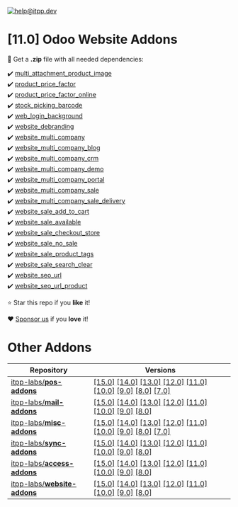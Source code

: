 [![help@itpp.dev](https://itpp.dev/images/infinity-readme.png)](mailto:help@itpp.dev)
# [11.0] Odoo Website Addons

:open_file_folder: Get a **.zip** file with all needed dependencies:

:heavy_check_mark: [multi_attachment_product_image](https://apps.odoo.com/apps/modules/11.0/multi_attachment_product_image/)
<br/>:heavy_check_mark: [product_price_factor](https://apps.odoo.com/apps/modules/11.0/product_price_factor/)
<br/>:heavy_check_mark: [product_price_factor_online](https://apps.odoo.com/apps/modules/11.0/product_price_factor_online/)
<br/>:heavy_check_mark: [stock_picking_barcode](https://apps.odoo.com/apps/modules/11.0/stock_picking_barcode/)
<br/>:heavy_check_mark: [web_login_background](https://apps.odoo.com/apps/modules/11.0/web_login_background/)
<br/>:heavy_check_mark: [website_debranding](https://apps.odoo.com/apps/modules/11.0/website_debranding/)
<br/>:heavy_check_mark: [website_multi_company](https://apps.odoo.com/apps/modules/11.0/website_multi_company/)
<br/>:heavy_check_mark: [website_multi_company_blog](https://apps.odoo.com/apps/modules/11.0/website_multi_company_blog/)
<br/>:heavy_check_mark: [website_multi_company_crm](https://apps.odoo.com/apps/modules/11.0/website_multi_company_crm/)
<br/>:heavy_check_mark: [website_multi_company_demo](https://apps.odoo.com/apps/modules/11.0/website_multi_company_demo/)
<br/>:heavy_check_mark: [website_multi_company_portal](https://apps.odoo.com/apps/modules/11.0/website_multi_company_portal/)
<br/>:heavy_check_mark: [website_multi_company_sale](https://apps.odoo.com/apps/modules/11.0/website_multi_company_sale/)
<br/>:heavy_check_mark: [website_multi_company_sale_delivery](https://apps.odoo.com/apps/modules/11.0/website_multi_company_sale_delivery/)
<br/>:heavy_check_mark: [website_sale_add_to_cart](https://apps.odoo.com/apps/modules/11.0/website_sale_add_to_cart/)
<br/>:heavy_check_mark: [website_sale_available](https://apps.odoo.com/apps/modules/11.0/website_sale_available/)
<br/>:heavy_check_mark: [website_sale_checkout_store](https://apps.odoo.com/apps/modules/11.0/website_sale_checkout_store/)
<br/>:heavy_check_mark: [website_sale_no_sale](https://apps.odoo.com/apps/modules/11.0/website_sale_no_sale/)
<br/>:heavy_check_mark: [website_sale_product_tags](https://apps.odoo.com/apps/modules/11.0/website_sale_product_tags/)
<br/>:heavy_check_mark: [website_sale_search_clear](https://apps.odoo.com/apps/modules/11.0/website_sale_search_clear/)
<br/>:heavy_check_mark: [website_seo_url](https://apps.odoo.com/apps/modules/11.0/website_seo_url/)
<br/>:heavy_check_mark: [website_seo_url_product](https://apps.odoo.com/apps/modules/11.0/website_seo_url_product/)

:star: Star this repo if you **like** it!

:heart: [Sponsor us](https://patreon.com/itpp) if you **love** it!

Other Addons
============

| Repository | Versions |
|------------|----------|
| [itpp-labs/**pos-addons**](https://github.com/itpp-labs/pos-addons) | [[15.0]](https://github.com/itpp-labs/pos-addons/tree/15.0#readme) [[14.0]](https://github.com/itpp-labs/pos-addons/tree/14.0#readme) [[13.0]](https://github.com/itpp-labs/pos-addons/tree/13.0#readme) [[12.0]](https://github.com/itpp-labs/pos-addons/tree/12.0#readme) [[11.0]](https://github.com/itpp-labs/pos-addons/tree/11.0#readme) [[10.0]](https://github.com/itpp-labs/pos-addons/tree/10.0#readme) [[9.0]](https://github.com/itpp-labs/pos-addons/tree/9.0#readme) [[8.0]](https://github.com/itpp-labs/pos-addons/tree/8.0#readme) [[7.0]](https://github.com/itpp-labs/pos-addons/tree/7.0#readme) |
| [itpp-labs/**mail-addons**](https://github.com/itpp-labs/mail-addons) | [[15.0]](https://github.com/itpp-labs/mail-addons/tree/15.0#readme) [[14.0]](https://github.com/itpp-labs/mail-addons/tree/14.0#readme) [[13.0]](https://github.com/itpp-labs/mail-addons/tree/13.0#readme) [[12.0]](https://github.com/itpp-labs/mail-addons/tree/12.0#readme) [[11.0]](https://github.com/itpp-labs/mail-addons/tree/11.0#readme) [[10.0]](https://github.com/itpp-labs/mail-addons/tree/10.0#readme) [[9.0]](https://github.com/itpp-labs/mail-addons/tree/9.0#readme) [[8.0]](https://github.com/itpp-labs/mail-addons/tree/8.0#readme) |
| [itpp-labs/**misc-addons**](https://github.com/itpp-labs/misc-addons) | [[15.0]](https://github.com/itpp-labs/misc-addons/tree/15.0#readme) [[14.0]](https://github.com/itpp-labs/misc-addons/tree/14.0#readme) [[13.0]](https://github.com/itpp-labs/misc-addons/tree/13.0#readme) [[12.0]](https://github.com/itpp-labs/misc-addons/tree/12.0#readme) [[11.0]](https://github.com/itpp-labs/misc-addons/tree/11.0#readme) [[10.0]](https://github.com/itpp-labs/misc-addons/tree/10.0#readme) [[9.0]](https://github.com/itpp-labs/misc-addons/tree/9.0#readme) [[8.0]](https://github.com/itpp-labs/misc-addons/tree/8.0#readme) [[7.0]](https://github.com/itpp-labs/misc-addons/tree/7.0#readme) |
| [itpp-labs/**sync-addons**](https://github.com/itpp-labs/sync-addons) | [[15.0]](https://github.com/itpp-labs/sync-addons/tree/15.0#readme) [[14.0]](https://github.com/itpp-labs/sync-addons/tree/14.0#readme) [[13.0]](https://github.com/itpp-labs/sync-addons/tree/13.0#readme) [[12.0]](https://github.com/itpp-labs/sync-addons/tree/12.0#readme) [[11.0]](https://github.com/itpp-labs/sync-addons/tree/11.0#readme) [[10.0]](https://github.com/itpp-labs/sync-addons/tree/10.0#readme) [[9.0]](https://github.com/itpp-labs/sync-addons/tree/9.0#readme) [[8.0]](https://github.com/itpp-labs/sync-addons/tree/8.0#readme) |
| [itpp-labs/**access-addons**](https://github.com/itpp-labs/access-addons) | [[15.0]](https://github.com/itpp-labs/access-addons/tree/15.0#readme) [[14.0]](https://github.com/itpp-labs/access-addons/tree/14.0#readme) [[13.0]](https://github.com/itpp-labs/access-addons/tree/13.0#readme) [[12.0]](https://github.com/itpp-labs/access-addons/tree/12.0#readme) [[11.0]](https://github.com/itpp-labs/access-addons/tree/11.0#readme) [[10.0]](https://github.com/itpp-labs/access-addons/tree/10.0#readme) [[9.0]](https://github.com/itpp-labs/access-addons/tree/9.0#readme) [[8.0]](https://github.com/itpp-labs/access-addons/tree/8.0#readme) |
| [itpp-labs/**website-addons**](https://github.com/itpp-labs/website-addons) | [[15.0]](https://github.com/itpp-labs/website-addons/tree/15.0#readme) [[14.0]](https://github.com/itpp-labs/website-addons/tree/14.0#readme) [[13.0]](https://github.com/itpp-labs/website-addons/tree/13.0#readme) [[12.0]](https://github.com/itpp-labs/website-addons/tree/12.0#readme) [[11.0]](https://github.com/itpp-labs/website-addons/tree/11.0#readme) [[10.0]](https://github.com/itpp-labs/website-addons/tree/10.0#readme) [[9.0]](https://github.com/itpp-labs/website-addons/tree/9.0#readme) [[8.0]](https://github.com/itpp-labs/website-addons/tree/8.0#readme) |
